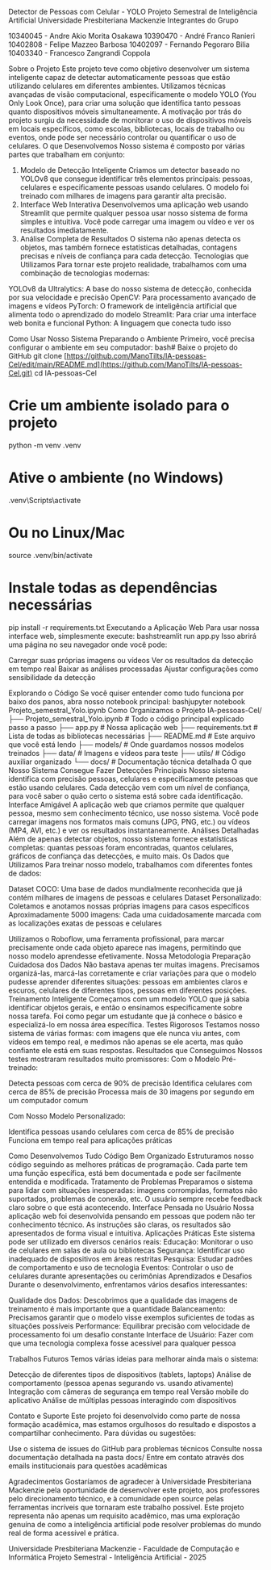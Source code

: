 Detector de Pessoas com Celular - YOLO
Projeto Semestral de Inteligência Artificial
Universidade Presbiteriana Mackenzie
Integrantes do Grupo

10340045 - Andre Akio Morita Osakawa
10390470 - André Franco Ranieri
10402808 - Felipe Mazzeo Barbosa
10402097 - Fernando Pegoraro Bilia
10403340 - Francesco Zangrandi Coppola

Sobre o Projeto
Este projeto teve como objetivo desenvolver um sistema inteligente capaz de detectar automaticamente pessoas que estão utilizando celulares em diferentes ambientes. Utilizamos técnicas avançadas de visão computacional, especificamente o modelo YOLO (You Only Look Once), para criar uma solução que identifica tanto pessoas quanto dispositivos móveis simultaneamente.
A motivação por trás do projeto surgiu da necessidade de monitorar o uso de dispositivos móveis em locais específicos, como escolas, bibliotecas, locais de trabalho ou eventos, onde pode ser necessário controlar ou quantificar o uso de celulares.
O que Desenvolvemos
Nosso sistema é composto por várias partes que trabalham em conjunto:
1. Modelo de Detecção Inteligente
Criamos um detector baseado no YOLOv8 que consegue identificar três elementos principais: pessoas, celulares e especificamente pessoas usando celulares. O modelo foi treinado com milhares de imagens para garantir alta precisão.
2. Interface Web Interativa
Desenvolvemos uma aplicação web usando Streamlit que permite qualquer pessoa usar nosso sistema de forma simples e intuitiva. Você pode carregar uma imagem ou vídeo e ver os resultados imediatamente.
3. Análise Completa de Resultados
O sistema não apenas detecta os objetos, mas também fornece estatísticas detalhadas, contagens precisas e níveis de confiança para cada detecção.
Tecnologias que Utilizamos
Para tornar este projeto realidade, trabalhamos com uma combinação de tecnologias modernas:

YOLOv8 da Ultralytics: A base do nosso sistema de detecção, conhecida por sua velocidade e precisão
OpenCV: Para processamento avançado de imagens e vídeos
PyTorch: O framework de inteligência artificial que alimenta todo o aprendizado do modelo
Streamlit: Para criar uma interface web bonita e funcional
Python: A linguagem que conecta tudo isso

Como Usar Nosso Sistema
Preparando o Ambiente
Primeiro, você precisa configurar o ambiente em seu computador:
bash# Baixe o projeto do GitHub
git clone [https://github.com/ManoTilts/IA-pessoas-Cel/edit/main/README.md](https://github.com/ManoTilts/IA-pessoas-Cel.git)
cd IA-pessoas-Cel

# Crie um ambiente isolado para o projeto
python -m venv .venv

# Ative o ambiente (no Windows)
.venv\Scripts\activate
# Ou no Linux/Mac
source .venv/bin/activate

# Instale todas as dependências necessárias
pip install -r requirements.txt
Executando a Aplicação Web
Para usar nossa interface web, simplesmente execute:
bashstreamlit run app.py
Isso abrirá uma página no seu navegador onde você pode:

Carregar suas próprias imagens ou vídeos
Ver os resultados da detecção em tempo real
Baixar as análises processadas
Ajustar configurações como sensibilidade da detecção

Explorando o Código
Se você quiser entender como tudo funciona por baixo dos panos, abra nosso notebook principal:
bashjupyter notebook Projeto_semestral_Yolo.ipynb
Como Organizamos o Projeto
IA-pessoas-Cel/
├── Projeto_semestral_Yolo.ipynb    # Todo o código principal explicado passo a passo
├── app.py                          # Nossa aplicação web
├── requirements.txt                # Lista de todas as bibliotecas necessárias
├── README.md                       # Este arquivo que você está lendo
├── models/                         # Onde guardamos nossos modelos treinados
├── data/                           # Imagens e vídeos para teste
├── utils/                          # Código auxiliar organizado
└── docs/                           # Documentação técnica detalhada
O que Nosso Sistema Consegue Fazer
Detecções Principais
Nosso sistema identifica com precisão pessoas, celulares e especificamente pessoas que estão usando celulares. Cada detecção vem com um nível de confiança, para você saber o quão certo o sistema está sobre cada identificação.
Interface Amigável
A aplicação web que criamos permite que qualquer pessoa, mesmo sem conhecimento técnico, use nosso sistema. Você pode carregar imagens nos formatos mais comuns (JPG, PNG, etc.) ou vídeos (MP4, AVI, etc.) e ver os resultados instantaneamente.
Análises Detalhadas
Além de apenas detectar objetos, nosso sistema fornece estatísticas completas: quantas pessoas foram encontradas, quantos celulares, gráficos de confiança das detecções, e muito mais.
Os Dados que Utilizamos
Para treinar nosso modelo, trabalhamos com diferentes fontes de dados:

Dataset COCO: Uma base de dados mundialmente reconhecida que já contém milhares de imagens de pessoas e celulares
Dataset Personalizado: Coletamos e anotamos nossas próprias imagens para casos específicos
Aproximadamente 5000 imagens: Cada uma cuidadosamente marcada com as localizações exatas de pessoas e celulares

Utilizamos o Roboflow, uma ferramenta profissional, para marcar precisamente onde cada objeto aparece nas imagens, permitindo que nosso modelo aprendesse efetivamente.
Nossa Metodologia
Preparação Cuidadosa dos Dados
Não bastava apenas ter muitas imagens. Precisamos organizá-las, marcá-las corretamente e criar variações para que o modelo pudesse aprender diferentes situações: pessoas em ambientes claros e escuros, celulares de diferentes tipos, pessoas em diferentes posições.
Treinamento Inteligente
Começamos com um modelo YOLO que já sabia identificar objetos gerais, e então o ensinamos especificamente sobre nossa tarefa. Foi como pegar um estudante que já conhece o básico e especializá-lo em nossa área específica.
Testes Rigorosos
Testamos nosso sistema de várias formas: com imagens que ele nunca viu antes, com vídeos em tempo real, e medimos não apenas se ele acerta, mas quão confiante ele está em suas respostas.
Resultados que Conseguimos
Nossos testes mostraram resultados muito promissores:
Com o Modelo Pré-treinado:

Detecta pessoas com cerca de 90% de precisão
Identifica celulares com cerca de 85% de precisão
Processa mais de 30 imagens por segundo em um computador comum

Com Nosso Modelo Personalizado:

Identifica pessoas usando celulares com cerca de 85% de precisão
Funciona em tempo real para aplicações práticas

Como Desenvolvemos Tudo
Código Bem Organizado
Estruturamos nosso código seguindo as melhores práticas de programação. Cada parte tem uma função específica, está bem documentada e pode ser facilmente entendida e modificada.
Tratamento de Problemas
Preparamos o sistema para lidar com situações inesperadas: imagens corrompidas, formatos não suportados, problemas de conexão, etc. O usuário sempre recebe feedback claro sobre o que está acontecendo.
Interface Pensada no Usuário
Nossa aplicação web foi desenvolvida pensando em pessoas que podem não ter conhecimento técnico. As instruções são claras, os resultados são apresentados de forma visual e intuitiva.
Aplicações Práticas
Este sistema pode ser utilizado em diversos cenários reais:
Educação: Monitorar o uso de celulares em salas de aula ou bibliotecas
Segurança: Identificar uso inadequado de dispositivos em áreas restritas
Pesquisa: Estudar padrões de comportamento e uso de tecnologia
Eventos: Controlar o uso de celulares durante apresentações ou cerimônias
Aprendizados e Desafios
Durante o desenvolvimento, enfrentamos vários desafios interessantes:

Qualidade dos Dados: Descobrimos que a qualidade das imagens de treinamento é mais importante que a quantidade
Balanceamento: Precisamos garantir que o modelo visse exemplos suficientes de todas as situações possíveis
Performance: Equilibrar precisão com velocidade de processamento foi um desafio constante
Interface de Usuário: Fazer com que uma tecnologia complexa fosse acessível para qualquer pessoa

Trabalhos Futuros
Temos várias ideias para melhorar ainda mais o sistema:

Detecção de diferentes tipos de dispositivos (tablets, laptops)
Análise de comportamento (pessoa apenas segurando vs. usando ativamente)
Integração com câmeras de segurança em tempo real
Versão mobile do aplicativo
Análise de múltiplas pessoas interagindo com dispositivos

Contato e Suporte
Este projeto foi desenvolvido como parte de nossa formação acadêmica, mas estamos orgulhosos do resultado e dispostos a compartilhar conhecimento.
Para dúvidas ou sugestões:

Use o sistema de issues do GitHub para problemas técnicos
Consulte nossa documentação detalhada na pasta docs/
Entre em contato através dos emails institucionais para questões acadêmicas

Agradecimentos
Gostaríamos de agradecer à Universidade Presbiteriana Mackenzie pela oportunidade de desenvolver este projeto, aos professores pelo direcionamento técnico, e à comunidade open source pelas ferramentas incríveis que tornaram este trabalho possível.
Este projeto representa não apenas um requisito acadêmico, mas uma exploração genuína de como a inteligência artificial pode resolver problemas do mundo real de forma acessível e prática.

Universidade Presbiteriana Mackenzie - Faculdade de Computação e Informática
Projeto Semestral - Inteligência Artificial - 2025
